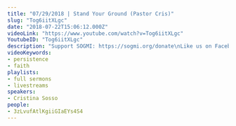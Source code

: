 ```yaml
---
title: "07/29/2018 | Stand Your Ground (Pastor Cris)"
slug: "Tog6iitXLgc"
date: "2018-07-22T15:06:12.000Z"
videoLink: "https://www.youtube.com/watch?v=Tog6iitXLgc"
YoutubeID: "Tog6iitXLgc"
description: "Support SOGMI: https://sogmi.org/donate\nLike us on Facebook: https://facebook.com/sonsofgodministries"
videoKeywords:
- persistence
- faith
playlists:
- full sermons
- livestreams
speakers:
- Cristina Sosso
people:
- 3zLvufAtlKgiiGIaEYs4S4
---
```

